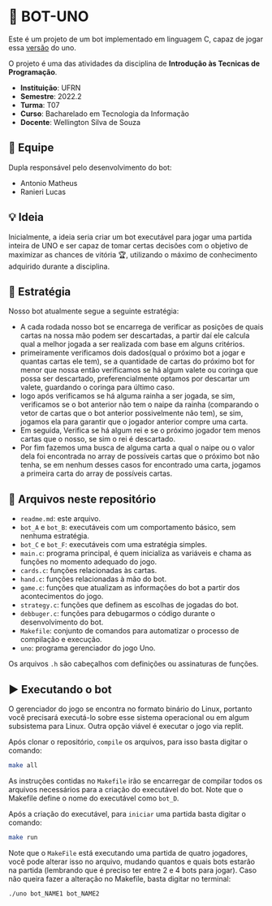 # 🤖 BOT-UNO
Este é um projeto de um bot implementado em linguagem C, capaz de jogar essa [versão](https://github.com/amccampos/uno/blob/main/readme.md) do uno.

O projeto é uma das atividades da disciplina de **Introdução às Tecnicas de Programação**.
* **Instituição**: UFRN
* **Semestre**: 2022.2
* **Turma**: T07
* **Curso**: Bacharelado em Tecnologia da Informação
* **Docente**: Wellington Silva de Souza

## 🚀 Equipe
Dupla responsável pelo desenvolvimento do bot:
- Antonio Matheus
- Ranieri Lucas

## 💡 Ideia
Inicialmente, a ideia seria criar um bot executável para jogar uma partida inteira de UNO e ser capaz de tomar certas decisões com o objetivo de maximizar as chances de vitória 🏆️, utilizando o máximo de conhecimento adquirido durante a disciplina.

## 🧠 Estratégia 
Nosso bot atualmente segue a seguinte estratégia:
- A cada rodada nosso bot se encarrega de verificar as posições de quais cartas na nossa mão podem ser descartadas, a partir daí ele calcula qual a melhor jogada a ser realizada com base em alguns critérios.
- primeiramente verificamos dois dados(qual o próximo bot a jogar e quantas cartas ele tem), se a quantidade de cartas do próximo bot for menor que nossa então verificamos se há algum valete ou coringa que possa ser descartado, preferencialmente optamos por descartar um valete, guardando o coringa para último caso.
- logo após verificamos se há alguma rainha a ser jogada, se sim, verificamos se o bot anterior não tem o naipe da rainha (comparando o vetor de cartas que o bot anterior possivelmente não tem), se sim, jogamos ela para garantir que o jogador anterior compre uma carta.
- Em seguida, Verifica se há algum rei e se o próximo jogador tem menos cartas que o nosso, se sim o rei é descartado. 
- Por fim fazemos uma busca de alguma carta a qual o naipe ou o valor dela foi encontrada no array de possíveis cartas que o próximo bot não tenha, se em nenhum desses casos for encontrado uma carta, jogamos a primeira carta do array de possíveis cartas.



## 📂 Arquivos neste repositório

- `readme.md`: este arquivo.
- `bot_A` e `bot_B`: executáveis com um comportamento básico, sem nenhuma estratégia.
- `bot_C` e `bot_F`: executáveis com uma estratégia simples.
- `main.c`: programa principal, é quem inicializa as variáveis e chama as funções no momento adequado do jogo.
- `cards.c`: funções relacionadas às cartas.
- `hand.c`: funções relacionadas à mão do bot.
- `game.c`: funções que atualizam as informações do bot a partir dos acontecimentos do jogo.
- `strategy.c`: funções que definem as escolhas de jogadas do bot.
- `debbuger.c`: funções para debugarmos o código durante o desenvolvimento do bot.
- `Makefile`: conjunto de comandos para automatizar o processo de compilação e execução.
- `uno`: programa gerenciador do jogo Uno.

Os arquivos `.h` são cabeçalhos com definições ou assinaturas de funções.

## ▶️ Executando o bot
O gerenciador do jogo se encontra no formato binário do Linux, portanto você precisará executá-lo sobre esse sistema operacional ou em algum subsistema para Linux. Outra opção viável é executar o jogo via replit.

Após clonar o repositório, `compile` os arquivos, para isso basta digitar o comando:
```sh
make all
```
As instruções contidas no `Makefile` irão se encarregar de compilar todos os arquivos necessários para a criação do executável do bot. Note que o Makefile define o nome do executável como `bot_D`.

Após a criação do executável, para `iniciar` uma partida basta digitar o comando:
```sh
make run
```
Note que o `MakeFile` está executando uma partida de quatro jogadores, você pode alterar isso no arquivo, mudando quantos e quais bots estarão na partida (lembrando que é preciso ter entre 2 e 4 bots para jogar).
Caso não queira fazer a alteração no Makefile, basta digitar no terminal:
```sh
./uno bot_NAME1 bot_NAME2
```
